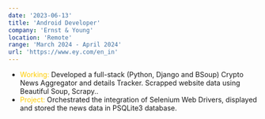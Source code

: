```yaml
---
date: '2023-06-13'
title: 'Android Developer'
company: 'Ernst & Young'
location: 'Remote'
range: 'March 2024 - April 2024'
url: 'https://www.ey.com/en_in'
---
```


- <span style="color: #FFCC00;">Working: </span> Developed a full-stack (Python, Django and BSoup) Crypto News Aggregator and details Tracker. Scrapped website data using Beautiful Soup, Scrapy..
- <span style="color: #FFCC00;">Project: </span> Orchestrated the integration of Selenium Web Drivers, displayed and stored the news data in PSQLite3 database.
